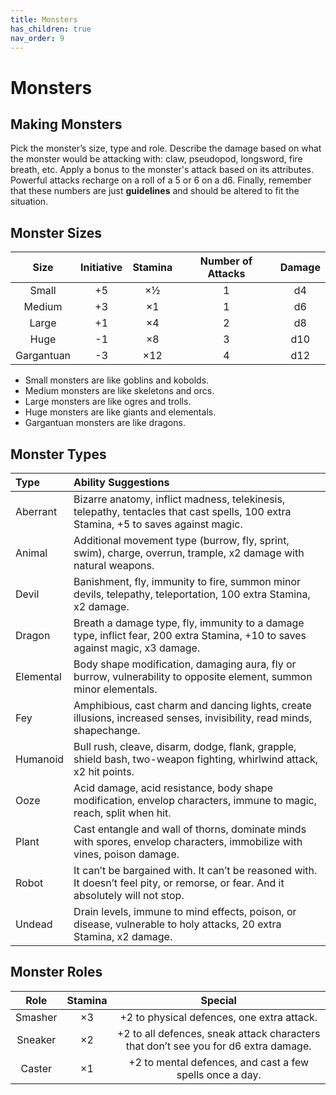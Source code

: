 ```yaml
---
title: Monsters
has_children: true
nav_order: 9	
---
```


# Monsters

## Making Monsters
Pick the monster’s size, type and role. Describe the damage based on what the monster would be attacking with: claw, pseudopod, longsword, fire breath, etc. Apply a bonus to the monster's attack based on its attributes. Powerful attacks recharge on a roll of a 5 or 6 on a d6. Finally, remember that these numbers are just **guidelines** and should be altered to fit the situation.

## Monster Sizes

| Size       | Initiative | Stamina | Number of Attacks | Damage |
|:----------:|:----------:|:-------:|:-----------------:|:------:|
| Small      | +5         | ×½      | 1                 | d4     |
| Medium     | +3         | ×1      | 1                 | d6     |
| Large      | +1         | ×4      | 2                 | d8     |
| Huge       | -1         | ×8      | 3                 | d10    |
| Gargantuan | -3         | ×12     | 4                 | d12    |

* Small monsters are like goblins and kobolds.
* Medium monsters are like skeletons and orcs.
* Large monsters are like ogres and trolls.
* Huge monsters are like giants and elementals.
* Gargantuan monsters are like dragons.

## Monster Types

| Type      | Ability Suggestions                                                                                                                 |
|:----------|:------------------------------------------------------------------------------------------------------------------------------------|
| Aberrant  | Bizarre anatomy, inflict madness, telekinesis, telepathy, tentacles that cast spells, 100 extra Stamina, +5 to saves against magic. |
| Animal    | Additional movement type (burrow, fly, sprint, swim), charge, overrun, trample, x2 damage with natural weapons.                     |
| Devil     | Banishment, fly, immunity to fire, summon minor devils, telepathy, teleportation, 100 extra Stamina, x2 damage.                     |
| Dragon    | Breath a damage type, fly, immunity to a damage type, inflict fear, 200 extra Stamina, +10 to saves against magic, x3 damage.       |
| Elemental | Body shape modification, damaging aura, fly or burrow, vulnerability to opposite element, summon minor elementals.                  |
| Fey       | Amphibious, cast charm and dancing lights, create illusions, increased senses, invisibility, read minds, shapechange.               |
| Humanoid  | Bull rush, cleave, disarm, dodge, flank, grapple, shield bash, two-weapon fighting, whirlwind attack, x2 hit points.                |
| Ooze      | Acid damage, acid resistance, body shape modification, envelop characters, immune to magic, reach, split when hit.                  |
| Plant     | Cast entangle and wall of thorns, dominate minds with spores, envelop characters, immobilize with vines, poison damage.             |
| Robot     | It can’t be bargained with. It can’t be reasoned with. It doesn’t feel pity, or remorse, or fear. And it absolutely will not stop.  |
| Undead    | Drain levels, immune to mind effects, poison, or disease, vulnerable to holy attacks, 20 extra Stamina, x2 damage.                  |

## Monster Roles

| Role    | Stamina | Special                                                                             |
|:-------:|:-------:|:-----------------------------------------------------------------------------------:|
| Smasher | ×3      | +2 to physical defences, one extra attack.                                          |
| Sneaker | ×2      | +2 to all defences, sneak attack characters that don’t see you for d6 extra damage. |
| Caster  | ×1      | +2 to mental defences, and cast a few spells once a day.                            |
